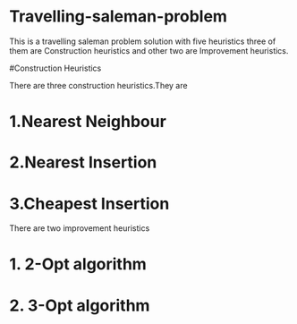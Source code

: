 # Travelling-saleman-problem

This is a travelling saleman problem solution with five heuristics three of them are Construction heuristics and other two are Improvement heuristics.


#Construction Heuristics

There are three construction heuristics.They are 

# 1.Nearest Neighbour
# 2.Nearest Insertion
# 3.Cheapest Insertion

There are two improvement heuristics
# 1. 2-Opt algorithm
# 2. 3-Opt algorithm

